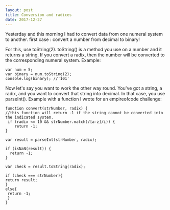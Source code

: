 ```yaml
---
layout: post
title: Conversion and radices
date: 2017-12-27
---
```


Yesterday and this morning I had to convert data from one numeral system to another.
first case : convert a number from decimal to binary!

For this, use toString(2). toString() is a method you use on a number and it returns a string. If you convert a radix, then the number will be converted to the corresponding numeral system.
Example:

    var num = 5;
    var binary = num.toString(2);
    console.log(binary); //'101'
  
Now let's say you want to work the other way round. You've got a string, a radix, and you want to convert that string into decimal.
In that case, you use parseInt(). Example with a function I wrote for an empireofcode challenge:

    function convert(strNumber, radix) {
    //this function will return -1 if the string cannot be converted into the indicated system.
     if (radix <= 10 && strNumber.match(/[a-z]/i)) {
        return -1;
    }
    
    var result = parseInt(strNumber, radix);

    if (isNaN(result)) {
      return -1;
    }

    var check = result.toString(radix);

    if (check === strNumber){
    return result;
    }
    else{
     return -1;
     }
    }
